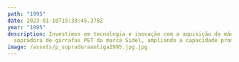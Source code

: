 ```yaml
---
path: "1995"
date: 2023-01-10T15:39:45.378Z
year: "1995"
description: Investimos em tecnologia e inovação com a aquisição da máquina
  sopradora de garrafas PET da marca Sidel, ampliando a capacidade produtiva.
image: /assets/p_sopradoraantiga1995.jpg.jpg
---
```

